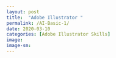 ```yaml
---
layout: post
title:  "Adobe Illustrator "
permalink: /AI-Basic-1/
date: 2020-03-10
categories: [Adobe Illustrator Skills]
image:
image-sm:
---
```

